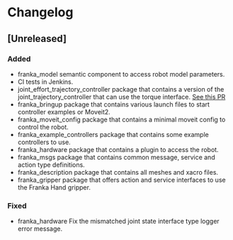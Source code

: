# Changelog

## [Unreleased]
### Added
* franka\_model semantic component to access robot model parameters.
* CI tests in Jenkins.
* joint\_effort\_trajectory\_controller package that contains a version of the
 joint\_trajectory\_controller that can use the torque interface.
 [See this PR](https://github.com/ros-controls/ros2_controllers/pull/225)
* franka\_bringup package that contains various launch files to start controller examples or Moveit2.
* franka\_moveit\_config package that contains a minimal moveit config to control the robot.
* franka\_example\_controllers package that contains some example controllers to use.
* franka\_hardware package that contains a plugin to access the robot.
* franka\_msgs package that contains common message, service and action type definitions.
* franka\_description package that contains all meshes and xacro files.
* franka\_gripper package that offers action and service interfaces to use the Franka Hand gripper.

### Fixed

* franka\_hardware Fix the mismatched joint state interface type logger error message.
